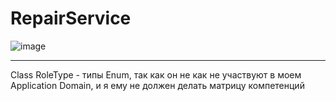 # RepairService

![image](https://github.com/SlavaNik16/RepairService/assets/70444635/169650a5-4093-4b53-ba8a-340fc2bfd08d)

---
Class RoleType - типы Enum, так как он не как не участвуют в моем Application Domain, и я ему не должен делать матрицу компетенций
